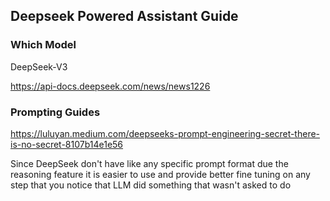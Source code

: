## Deepseek Powered Assistant Guide

### Which Model

DeepSeek-V3

https://api-docs.deepseek.com/news/news1226

### Prompting Guides

https://luluyan.medium.com/deepseeks-prompt-engineering-secret-there-is-no-secret-8107b14e1e56

Since DeepSeek don't have like any specific prompt format due the reasoning feature it is easier to use and provide better fine tuning on any step that you notice that LLM did something that wasn't asked to do
